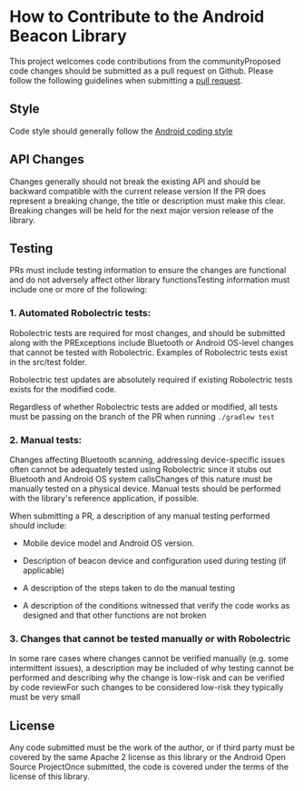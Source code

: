 # How to Contribute to the Android Beacon Library

This project welcomes code contributions from the communityProposed code changes should be submitted as a pull request on Github. Please follow the following guidelines when submitting a [pull request](https://github.com/altbeacon/android-beacon-library/pulls).

## Style

Code style should generally follow the [Android coding style](https://source.android.com/source/code-style.html)

## API Changes

Changes generally should not break the existing API and should be backward compatible with the current release version If the PR does represent a breaking change, the title or description must make this clear. Breaking changes will be held for the next major version release of the library.

## Testing

PRs must include testing information to ensure the changes are functional and do not adversely affect other library functionsTesting information must include one or more of the following:

### 1. Automated Robolectric tests:

Robolectric tests are required for most changes, and should be submitted along with the PRExceptions include Bluetooth or Android OS-level changes that cannot be tested with Robolectric. Examples of Robolectric tests exist in the src/test folder.

Robolectric test updates are absolutely required if existing Robolectric tests exists for the modified code.

Regardless of whether Robolectric tests are added or modified, all tests must be passing on the branch of the PR when running `./gradlew test `

### 2. Manual tests:

Changes affecting Bluetooth scanning, addressing device-specific issues often cannot be adequately tested using Robolectric since it stubs out Bluetooth and Android OS system callsChanges of this nature must be manually tested on a physical device. Manual tests should be performed with the library's reference application, if possible.

When submitting a PR, a description of any manual testing performed should include:

* Mobile device model and Android OS version.

* Description of beacon device and configuration used during testing (if applicable)

* A description of the steps taken to do the manual testing

* A description of the conditions witnessed that verify the code works as designed and that other functions are not broken

### 3. Changes that cannot be tested manually or with Robolectric

In some rare cases where changes cannot be verified manually (e.g. some intermittent issues), a description may be included of why testing cannot be performed and describing why the change is low-risk and can be verified by code reviewFor such changes to be considered low-risk they typically must be very small

## License

Any code submitted must be the work of the author, or if third party must be covered by the same Apache 2 license as this library or the Android Open Source ProjectOnce submitted, the code is covered under the terms of the license of this library.
